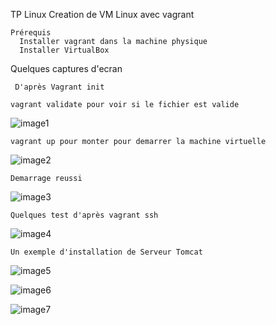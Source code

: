 TP Linux	Creation de VM Linux avec vagrant

    Prérequis
      Installer vagrant dans la machine physique
      Installer VirtualBox

Quelques captures d'ecran

     D'après Vagrant init

    vagrant validate pour voir si le fichier est valide
![image1](https://github.com/user-attachments/assets/61459653-18b7-4a89-8e76-62d57939d2b6)

    vagrant up pour monter pour demarrer la machine virtuelle
    
![image2](https://github.com/user-attachments/assets/b793de29-4f7b-483c-83ff-ad85e41c8336)


    Demarrage reussi
    
![image3](https://github.com/user-attachments/assets/cf368b6d-b48e-4dbc-8b76-106f7058a746)

    Quelques test d'après vagrant ssh
    
![image4](https://github.com/user-attachments/assets/eeed6034-77a8-4834-a24e-37b117e38e91)

 
    Un exemple d'installation de Serveur Tomcat
    
![image5](https://github.com/user-attachments/assets/eb58882c-a13f-4eae-a1e0-b7f55dfb1280)


![image6](https://github.com/user-attachments/assets/cbd4b44a-770b-4e5c-9b59-c3b470b169c7)


![image7](https://github.com/user-attachments/assets/51cfff3f-c551-403a-959c-715f8445de87)






